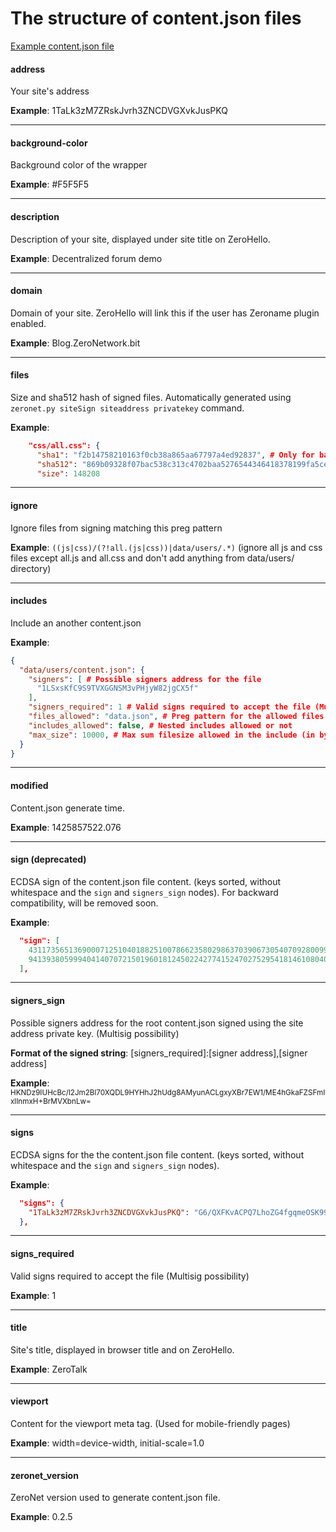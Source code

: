 # The structure of content.json files

[Example content.json file](https://github.com/HelloZeroNet/ZeroTalk/blob/master/content.json)

#### address
Your site's address

**Example**: 1TaLk3zM7ZRskJvrh3ZNCDVGXvkJusPKQ


---


#### background-color

Background color of the wrapper

**Example**: #F5F5F5


---


#### description

Description of your site, displayed under site title on ZeroHello.

**Example**: Decentralized forum demo


---


#### domain

Domain of your site. ZeroHello will link this if the user has Zeroname plugin enabled.

**Example**: Blog.ZeroNetwork.bit


---


#### files

Size and sha512 hash of signed files. Automatically generated using `zeronet.py siteSign siteaddress privatekey` command.

**Example**:
```json
    "css/all.css": {
      "sha1": "f2b14758210163f0cb38a865aa67797a4ed92837", # Only for backward compatibility, will be removed soon
      "sha512": "869b09328f07bac538c313c4702baa5276544346418378199fa5cef644c139e8", 
      "size": 148208
```


---


#### ignore

Ignore files from signing matching this preg pattern

**Example**: `((js|css)/(?!all.(js|css))|data/users/.*)` (ignore all js and css files except all.js and all.css and don't add anything from data/users/ directory)


---


#### includes

Include an another content.json

**Example**:

```json
{
  "data/users/content.json": {
    "signers": [ # Possible signers address for the file
      "1LSxsKfC9S9TVXGGNSM3vPHjyW82jgCX5f"
    ], 
    "signers_required": 1 # Valid signs required to accept the file (Multisig possibility),
    "files_allowed": "data.json", # Preg pattern for the allowed files in the include file
    "includes_allowed": false, # Nested includes allowed or not
    "max_size": 10000, # Max sum filesize allowed in the include (in bytes)
  }
}
```


---


#### modified

Content.json generate time.

**Example**: 1425857522.076


---


#### sign (deprecated)

ECDSA sign of the content.json file content. (keys sorted, without whitespace and the `sign` and `signers_sign` nodes). For backward compatibility, will be removed soon.

**Example**:
```json
  "sign": [
    43117356513690007125104018825100786623580298637039067305407092800990252156956, 
    94139380599940414070721501960181245022427741524702752954181461080408625270000
  ], 
```


---


#### signers_sign

Possible signers address for the root content.json signed using the site address private key. (Multisig possibility)

**Format of the signed string**: [signers_required]:[signer address],[signer address]

**Example**: <small>HKNDz9IUHcBc/l2Jm2Bl70XQDL9HYHhJ2hUdg8AMyunACLgxyXBr7EW1/ME4hGkaFZSFmIxlInmxH+BrMVXbnLw=</small>


---


#### signs

ECDSA signs for the the content.json file content. (keys sorted, without whitespace and the `sign` and `signers_sign` nodes). 

**Example**:
```json
  "signs": {
    "1TaLk3zM7ZRskJvrh3ZNCDVGXvkJusPKQ": "G6/QXFKvACPQ7LhoZG4fgqmeOSK99vGM2arVWkm9pV/WPCfc2ulv6iuQnuzw4v5z82qWswcRq907VPdBsdb9VRo="
  }, 
```


---


#### signs_required

Valid signs required to accept the file (Multisig possibility)


**Example**: 1


---


#### title

Site's title, displayed in browser title and on ZeroHello.

**Example**: ZeroTalk


----


#### viewport

Content for the viewport meta tag. (Used for mobile-friendly pages)

**Example**: width=device-width, initial-scale=1.0


----


#### zeronet_version

ZeroNet version used to generate content.json file.

**Example**: 0.2.5


